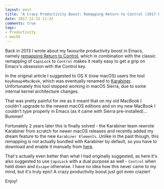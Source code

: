 ```yaml
---
layout: post
title: "A Crazy Productivity Boost: Remapping Return to Control (2017 Edition)"
date: 2017-12-31 11:22
comments: true
tags:
- Productivity
- macOS
---
```


Back in 2013 I wrote about my favourite productivity boost in Emacs,
namely [remapping Return to
Control](http://emacsredux.com/blog/2013/11/12/a-crazy-productivity-boost-remap-return-to-control/),
which in combination with the classic remapping of `CapsLock` to
`Control` makes it really easy to get a grip on Emacs's obsession with
the Control key.

In the original article I suggested to OS X (now macOS) users the tool
`KeyRemap4MacBook`, which was eventually renamed to
[Karabiner](https://pqrs.org/osx/karabiner/). Unfortunately this tool
stopped working in macOS Sierra, due to some internal kernel
architecture changes.

That was pretty painful for me as it meant that on my old MacBook
I couldn't upgrade to the newest macOS editions and on my new
MacBook I couldn't type properly in Emacs (as it came with Sierra pre-installed)...
Bummer!

Fortunately 2 years later this is finally solved - the Karabiner team
rewrote Karabiner from scratch for newer macOS releases and recently
added my dream feature to the new `Karabiner Elements`. Unlike in the
past though, this remapping is not actually bundled with Karabiner by
default, so you have to download and enable it manually from
[here](https://pqrs.org/osx/karabiner/complex_modifications/#caps_and_return_to_ctrl).

That's actually even better than what I had originally suggested, as
here it's also suggested to use `CapsLock` with a dual purpose as
well - `Control` when held down and `Escape` otherwise.  I have no
idea how this never came to my mind, but it's truly epic! A crazy
productivity boost just got even crazier!

Enjoy!
